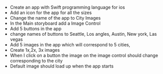 - Create an app with Swift programming language for ios
- Add an icon for the app for all the sizes
- Change the name of the app to City Images
- In the Main storyboard add a Image Control
- Add 5 buttons in the app
- change names of buttons to Seattle, Los angles, Austin, New york, Las vegas
- Add 5 images in the app which will correspond to 5 cities, 
- Create 1x,2x, 3x images 
- When I click on a button the image on the image control should change corresponding to the city
- Default image should load up when the app starts 
